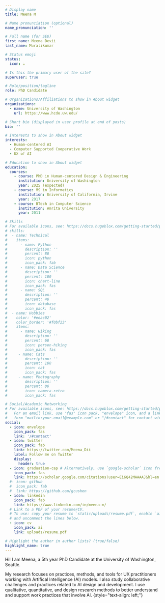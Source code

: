 ```yaml
---
# Display name
title: Meena M

# Name pronunciation (optional)
name_pronunciation: ''

# Full name (for SEO)
first_name: Meena Devii
last_name: Muralikumar

# Status emoji
status:
  icon: ☕️

# Is this the primary user of the site?
superuser: true

# Role/position/tagline
role: PhD Candidate

# Organizations/Affiliations to show in About widget
organizations:
  - name: University of Washington
    url: https://www.hcde.uw.edu/

# Short bio (displayed in user profile at end of posts)
bio: ''

# Interests to show in About widget
interests:
  - Human-centered AI
  - Computer Supported Cooperative Work 
  - UX of AI 

# Education to show in About widget
education:
  courses:
    - course: PhD in Human-centered Design & Engineering
      institution: University of Washington
      year: 2025 (expected)
    - course: MS in Informatics
      institution: University of California, Irvine
      year: 2017
    - course: BTech in Computer Science
      institution: Amrita University
      year: 2011

# Skills
# For available icons, see: https://docs.hugoblox.com/getting-started/page-builder/#icons
# skills:
#  - name: Technical
#    items:
#      - name: Python
#        description: ''
#        percent: 80
#        icon: python
#        icon_pack: fab
#      - name: Data Science
#        description: ''
#        percent: 100
#        icon: chart-line
#        icon_pack: fas
#      - name: SQL
#        description: ''
#        percent: 40
#        icon: database
#        icon_pack: fas
#  - name: Hobbies
#    color: '#eeac02'
#    color_border: '#f0bf23'
#    items:
#      - name: Hiking
#        description: ''
#        percent: 60
#        icon: person-hiking
#        icon_pack: fas
#     - name: Cats
#        description: ''
#        percent: 100
#        icon: cat
#        icon_pack: fas
#     - name: Photography
#        description: ''
#        percent: 80
#        icon: camera-retro
#        icon_pack: fas

# Social/Academic Networking
# For available icons, see: https://docs.hugoblox.com/getting-started/page-builder/#icons
#   For an email link, use "fas" icon pack, "envelope" icon, and a link in the
#   form "mailto:your-email@example.com" or "/#contact" for contact widget.
social:
  - icon: envelope
    icon_pack: fas
    link: '/#contact'
  - icon: twitter
    icon_pack: fab
    link: https://twitter.com/Meena_Dii
    label: Follow me on Twitter
    display:
      header: true
  - icon: graduation-cap # Alternatively, use `google-scholar` icon from `ai` icon pack
    icon_pack: fas
    link: https://scholar.google.com/citations?user=Ei6Q42MAAAAJ&hl=en
  #- icon: github
  #  icon_pack: fab
  #  link: https://github.com/gcushen
  - icon: linkedin
    icon_pack: fab
    link: https://www.linkedin.com/in/meena-m/
  # Link to a PDF of your resume/CV.
  # To use: copy your resume to `static/uploads/resume.pdf`, enable `ai` icons in `params.yaml`,
  # and uncomment the lines below.
  - icon: cv
    icon_pack: ai
    link: uploads/resume.pdf

# Highlight the author in author lists? (true/false)
highlight_name: true
---
```


Hi! I am Meena, a 5th year PhD Candidate at the University of Washington, Seattle.

My research focuses on practices, methods, and tools for UX practitioners working with Artifical Intelligence (AI) models. I also study collaborative challenges and practices related to AI design and development. I use qualitative, quantitative, and design research methods to better understand and support work practices that involve AI.
{style="text-align: left;"}

